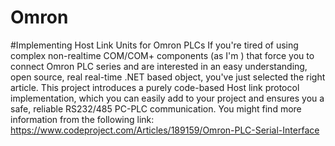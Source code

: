 # Omron
#Implementing Host Link Units for Omron PLCs
If you're tired of using complex non-realtime COM/COM+ components (as I'm ) that force you to connect Omron PLC series and are interested in an easy understanding, open source, real real-time .NET based object, you've just selected the right article.
This project introduces a purely code-based Host link protocol implementation, which you can easily add to your project and ensures you a safe, reliable RS232/485 PC-PLC communication.
You might find more information from the following link: https://www.codeproject.com/Articles/189159/Omron-PLC-Serial-Interface
